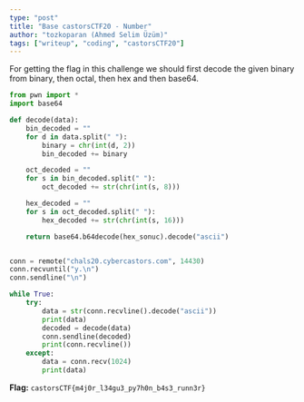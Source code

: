 ```yaml
---
type: "post"
title: "Base castorsCTF20 - Number"
author: "tozkoparan (Ahmed Selim Üzüm)"
tags: ["writeup", "coding", "castorsCTF20"]
---
```


<!--more-->
For getting the flag in this challenge we should first decode the given binary
from binary, then octal, then hex and then base64.

```python
from pwn import *
import base64

def decode(data):
    bin_decoded = ""
    for d in data.split(" "):
        binary = chr(int(d, 2))
        bin_decoded += binary

    oct_decoded = ""
    for s in bin_decoded.split(" "):
        oct_decoded += str(chr(int(s, 8)))

    hex_decoded = ""
    for s in oct_decoded.split(" "):
        hex_decoded += str(chr(int(s, 16)))

    return base64.b64decode(hex_sonuc).decode("ascii")


conn = remote("chals20.cybercastors.com", 14430)
conn.recvuntil("y.\n")
conn.sendline("\n")

while True:
    try:
        data = str(conn.recvline().decode("ascii"))
        print(data)
        decoded = decode(data)
        conn.sendline(decoded)
        print(conn.recvline())
    except:
        data = conn.recv(1024)
        print(data)

```

**Flag:** `castorsCTF{m4j0r_l34gu3_py7h0n_b4s3_runn3r}`
